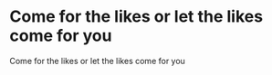 # Come for the likes or let the likes come for you

Come for the likes or let the likes come for you 
